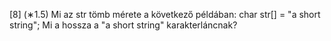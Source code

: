 [8] (∗1.5) Mi az str tömb mérete a következő példában:
char str[] = "a short string";
Mi a hossza a "a short string" karakterláncnak?
